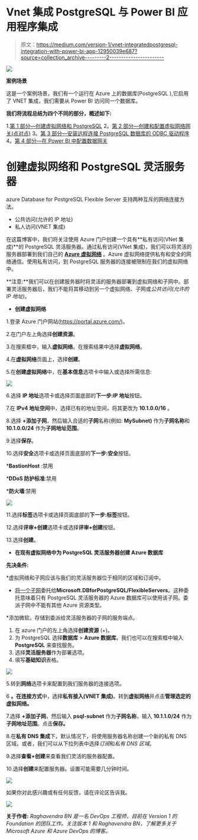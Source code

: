 # Vnet 集成 PostgreSQL 与 Power BI 应用程序集成

> 原文：<https://medium.com/version-1/vnet-integratedpostgresql-integration-with-power-bi-app-12950039e687?source=collection_archive---------2----------------------->

![](img/e42129038aae1fde955b7824187f5468.png)

**案例场景**

这是一个案例场景，我们有一个运行在 Azure 上的数据库(PostgreSQL ),它启用了 VNET 集成，我们需要从 Power BI 访问同一个数据库。

**我们将流程总结为四个不同的部分，概述如下:**

1.[第 1 部分—创建虚拟网络和 PostgreSQL](/version-1/vnet-integratedpostgresql-integration-with-power-bi-app-12950039e687)
2。[第 2 部分—创建和配置虚拟网络网关(点对点)](/version-1/creating-and-configuring-virtual-network-gateway-point-to-site-using-azure-certification-7a5b61839e54)
3。[第 3 部分—安装远程连接 PostgreSQL 数据库的 ODBC 驱动程序](/version-1/installing-odbc-driver-for-remote-connection-to-postgresql-db-9b8d496e50e4)
4。[第 4 部分—在 Power BI 中配置数据网关](/version-1/configuring-of-data-gateway-in-power-bi-f7f95882f19)

# **创建虚拟网络和 PostgreSQL 灵活服务器**

azure Database for PostgreSQL Flexible Server 支持两种互斥的网络连接方法。

*   公共访问(允许的 IP 地址)
*   私人访问(VNET 集成)

在这篇博客中，我们将关注使用 Azure 门户创建一个具有**私有访问(VNet 集成)**的 PostgreSQL 灵活服务器。通过私有访问(VNet 集成)，我们可以将灵活的服务器部署到我们自己的 [**Azure 虚拟网络**](https://docs.microsoft.com/en-gb/azure/virtual-network/virtual-networks-overview) 。Azure 虚拟网络提供私有和安全的网络通信。使用私有访问，到 PostgreSQL 服务器的连接被限制在我们的虚拟网络中。

**注意:**我们可以在创建服务器时将灵活的服务器部署到虚拟网络和子网中。部署灵活服务器后，我们不能将其移动到另一个虚拟网络、子网或*公共访问(允许的 IP 地址)*。

*   **创建虚拟网络**

1.登录 Azure 门户网站([https://portal.azure.com/)](https://portal.azure.com/)。

2.在门户左上角选择**创建资源**。

3.在搜索框中，输入**虚拟网络**。在搜索结果中选择**虚拟网络**。

4.在**虚拟网络**页面上，选择**创建**。

5.在**创建虚拟网络**中，在**基本信息**选项卡中输入或选择所需信息:

![](img/76a5ce5bdf7026fdd32efbc76673479a.png)

6.选择 **IP 地址**选项卡或选择页面底部的**下一步:IP 地址**按钮。

7.在 **IPv4 地址空间**中，选择已有的地址空间，将其更改为 **10.1.0.0/16** 。

8.选择 **+添加子网**，然后输入合适的**子网**名称(例如: **MySubnet)** 作为**子网名称**和 **10.1.0.0/24** 作为**子网地址范围**。

9.选择**保存**。

10.选择**安全**选项卡或选择页面底部的**下一步:安全**按钮。

***BastionHost** :禁用

***DDoS 防护标准**:禁用

***防火墙**:禁用

![](img/b3f8d0a4cf71ac10069926cc28b7eda7.png)

11.选择**标签**选项卡或选择页面底部的**下一步:标签**按钮。

12.选择**评审+创建**选项卡或选择**评审+创建**按钮。

13.选择**创建**。

*   **在现有虚拟网络中为 PostgreSQL 灵活服务器创建 Azure 数据库**

**先决条件:**

*虚拟网络和子网应该与我们的灵活服务器位于相同的区域和订阅中。

* [将一个子网](https://docs.microsoft.com/en-gb/azure/virtual-network/manage-subnet-delegation#delegate-a-subnet-to-an-azure-service)委托给**Microsoft.DBforPostgreSQL/FlexibleServers**。这种委托意味着只有 PostgreSQL 灵活服务器的 Azure 数据库可以使用该子网。委派子网中不能有其他 Azure 资源类型。

*添加微软。存储到委派给灵活服务器的子网的服务端点。

1.  在 azure 门户的左上角选择**创建资源** (+)。
2.  为 PostgreSQL 选择**数据库** > **Azure 数据库**。我们也可以在搜索框中输入 **PostgreSQL** 来查找服务。
3.  选择**灵活服务器**作为部署选项。
4.  填写**基础知识**表格。

![](img/435ffe466f41f6a53f931aef388dedba.png)

5.转到**网络**选项卡来配置到我们服务器的连接选项。

6 **。**在**连接方式**中，选择**私有接入(VNET 集成)**。转到**虚拟网络**并点击**管理选定的虚拟网络。**

7.选择 **+添加子网**，然后输入 **psql-subnet** 作为**子网名称**，输入 **10.1.1.0/24** 作为**子网地址范围**。点击**保存。**

8.在**私有 DNS 集成**下，默认情况下，将使用服务器名称创建一个新的私有 DNS 区域。或者，我们可以从下拉列表中选择*订阅*和*私有 DNS 区域*。

9.选择**查看+创建**来查看我们灵活的服务器配置。

10.选择**创建**来配置服务器。设置可能需要几分钟时间。

![](img/c2c12363d97c6f044aae28e13dd5dc9c.png)

如果你对此感兴趣或有任何反馈，请在评论区告诉我。

![](img/ff784875915d1e3612f69e9ccf1b8d75.png)

**关于作者:** *Raghavendra BN 是一名 DevOps 工程师，目前在 Version 1 的 Foundation 的团队工作。关注版本 1 和 Raghavendra BN，了解更多关于 Microsoft Azure 和 Azure DevOps 的博客。*